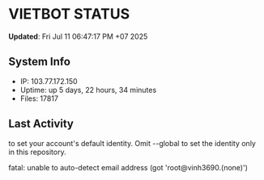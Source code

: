 # VIETBOT STATUS
**Updated**: Fri Jul 11 06:47:17 PM +07 2025

## System Info
- IP: 103.77.172.150
- Uptime: up 5 days, 22 hours, 34 minutes
- Files: 17817

## Last Activity

to set your account's default identity.
Omit --global to set the identity only in this repository.

fatal: unable to auto-detect email address (got 'root@vinh3690.(none)')
